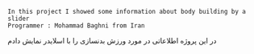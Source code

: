     In this project I showed some information about body building by a slider
    Programmer : Mohammad Baghni from Iran
    
در این پروژه اطلاعاتی در مورد ورزش بدنسازی را با اسلایدر نمایش دادم


